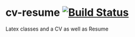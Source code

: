 # cv-resume [![Build Status](https://travis-ci.org/chsitter/cv-resume.svg?branch=master)](https://travis-ci.org/chsitter/cv-resume)
Latex classes and a CV as well as Resume


